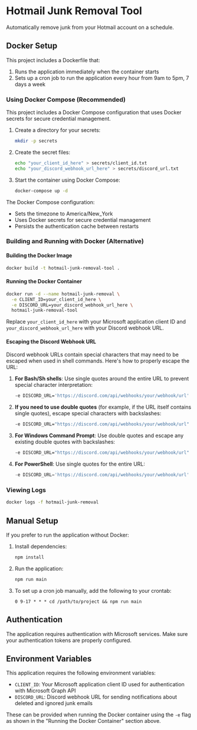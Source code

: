 # Hotmail Junk Removal Tool

Automatically remove junk from your Hotmail account on a schedule.

## Docker Setup

This project includes a Dockerfile that:

1. Runs the application immediately when the container starts
2. Sets up a cron job to run the application every hour from 9am to 5pm, 7 days a week

### Using Docker Compose (Recommended)

This project includes a Docker Compose configuration that uses Docker secrets for secure credential management.

1. Create a directory for your secrets:
   ```bash
   mkdir -p secrets
   ```

2. Create the secret files:
   ```bash
   echo "your_client_id_here" > secrets/client_id.txt
   echo "your_discord_webhook_url_here" > secrets/discord_url.txt
   ```

3. Start the container using Docker Compose:
   ```bash
   docker-compose up -d
   ```

The Docker Compose configuration:

- Sets the timezone to America/New_York
- Uses Docker secrets for secure credential management
- Persists the authentication cache between restarts

### Building and Running with Docker (Alternative)

#### Building the Docker Image

```bash
docker build -t hotmail-junk-removal-tool .
```

#### Running the Docker Container

```bash
docker run -d --name hotmail-junk-removal \
  -e CLIENT_ID=your_client_id_here \
  -e DISCORD_URL=your_discord_webhook_url_here \
  hotmail-junk-removal-tool
```

Replace `your_client_id_here` with your Microsoft application client ID and `your_discord_webhook_url_here` with your
Discord webhook URL.

#### Escaping the Discord Webhook URL

Discord webhook URLs contain special characters that may need to be escaped when used in shell commands. Here's how to
properly escape the URL:

1. **For Bash/Sh shells**: Use single quotes around the entire URL to prevent special character interpretation:
   ```bash
   -e DISCORD_URL='https://discord.com/api/webhooks/your/webhook/url'
   ```

2. **If you need to use double quotes** (for example, if the URL itself contains single quotes), escape special
   characters with backslashes:
   ```bash
   -e DISCORD_URL="https://discord.com/api/webhooks/your/webhook/url"
   ```

3. **For Windows Command Prompt**: Use double quotes and escape any existing double quotes with backslashes:
   ```cmd
   -e DISCORD_URL="https://discord.com/api/webhooks/your/webhook/url"
   ```

4. **For PowerShell**: Use single quotes for the entire URL:
   ```powershell
   -e DISCORD_URL='https://discord.com/api/webhooks/your/webhook/url'
   ```

### Viewing Logs

```bash
docker logs -f hotmail-junk-removal
```

## Manual Setup

If you prefer to run the application without Docker:

1. Install dependencies:
   ```bash
   npm install
   ```

2. Run the application:
   ```bash
   npm run main
   ```

3. To set up a cron job manually, add the following to your crontab:
   ```
   0 9-17 * * * cd /path/to/project && npm run main
   ```

## Authentication

The application requires authentication with Microsoft services. Make sure your authentication tokens are properly
configured.

## Environment Variables

This application requires the following environment variables:

- `CLIENT_ID`: Your Microsoft application client ID used for authentication with Microsoft Graph API
- `DISCORD_URL`: Discord webhook URL for sending notifications about deleted and ignored junk emails

These can be provided when running the Docker container using the `-e` flag as shown in the "Running the Docker
Container" section above.
